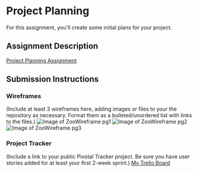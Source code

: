 # Project Planning
For this assignment, you'll create some initial plans for your project.

## Assignment Description
[Project Planning Assignment](https://education.launchcode.org/liftoff/assignments/planning/)

## Submission Instructions

### Wireframes

(Include at least 3 wireframes here, adding images or files to your the repository as necessary. Format them as a bulleted/unordered list with links to the files.)
![Image of ZooWireframe pg1](Desktop/liftoff-assignments/P3-Project_Planning/ZooWireframe.jpg)
![Image of ZooWireframe pg2](Desktop/liftoff-assignments/P3-Project_Planning/Tickets.jpg)
![Image of ZooWireframe pg3](Desktop/liftoff-assignments/P3-Project_Planning/ContactFooter.jpg)

### Project Tracker

(Include a link to your public Pivotal Tracker project. Be sure you have user stories added for at least your first 2-week sprint.)
[My Trello Board](https://trello.com/b/Xb0C3z4h/zoo-board)